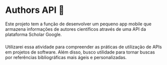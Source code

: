 # Authors API 📝

Este projeto tem a função de desenvolver um pequeno app mobile que armazena informações de autores científicos através de uma API da plataforma Scholar Google.

###

Utilizarei essa atividade para compreender as práticas de utilização de APIs em projetos de software. Além disso, busco utilidade para tornar buscas por referências bibliográficas mais ágeis e personalizadas.




